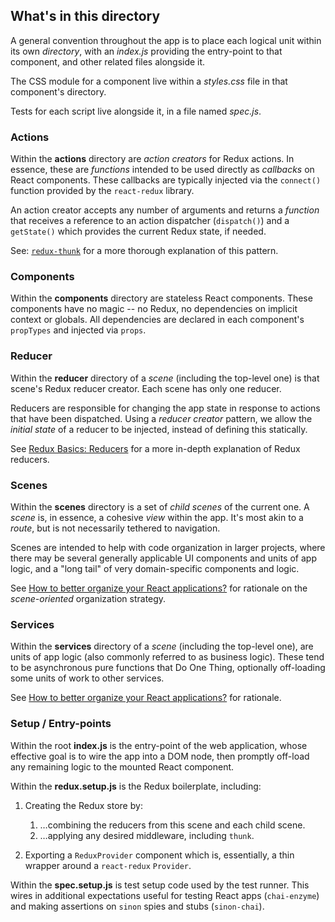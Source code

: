 ## What's in this directory

A general convention throughout the app is to place each logical
unit within its own *directory*, with an *index.js* providing the
entry-point to that component, and other related files alongside it.

The CSS module for a component live within a *styles.css* file in
that component's directory.

Tests for each script live alongside it, in a file named *spec.js*.

### Actions

Within the **actions** directory are *action creators* for Redux actions.
In essence, these are *functions* intended to be used directly as *callbacks*
on React components. These callbacks are typically injected via the `connect()`
function provided by the `react-redux` library.

An action creator accepts any number of arguments and returns a *function* that
receives a reference to an action dispatcher (`dispatch()`) and a `getState()`
which provides the current Redux state, if needed.

See: [`redux-thunk`](https://github.com/gaearon/redux-thunk) for a more thorough
explanation of this pattern.

### Components

Within the **components** directory are stateless React components. These components
have no magic -- no Redux, no dependencies on implicit context or globals. All
dependencies are declared in each component's `propTypes` and injected via `props`.

### Reducer

Within the **reducer** directory of a *scene* (including the top-level one) is
that scene's Redux reducer creator. Each scene has only one reducer.

Reducers are responsible for changing the app state in response to actions that
have been dispatched. Using a *reducer creator* pattern, we allow the *initial state*
of a reducer to be injected, instead of defining this statically.

See [Redux Basics: Reducers](http://redux.js.org/docs/basics/Reducers.html) for
a more in-depth explanation of Redux reducers.

### Scenes

Within the **scenes** directory is a set of *child scenes* of the current one.
A *scene* is, in essence, a cohesive *view* within the app. It's most akin to
a *route*, but is not necessarily tethered to navigation.

Scenes are intended to help with code organization in larger projects, where
there may be several generally applicable UI components and units of app logic,
and a "long tail" of very domain-specific components and logic.

See [How to better organize your React applications?](https://medium.com/@alexmngn/how-to-better-organize-your-react-applications-2fd3ea1920f1)
for rationale on the *scene-oriented* organization strategy.

### Services

Within the **services** directory of a *scene* (including the top-level one),
are units of app logic (also commonly referred to as business logic). These
tend to be asynchronous pure functions that Do One Thing, optionally off-loading
some units of work to other services.

See [How to better organize your React applications?](https://medium.com/@alexmngn/how-to-better-organize-your-react-applications-2fd3ea1920f1)
for rationale.

### Setup / Entry-points

Within the root **index.js** is the entry-point of the web application,
whose effective goal is to wire the app into a DOM node, then promptly
off-load any remaining logic to the mounted React component.

Within the **redux.setup.js** is the Redux boilerplate, including:

 1. Creating the Redux store by:
    1. …combining the reducers from this scene and each child scene.
    2. …applying any desired middleware, including `thunk`.

 2. Exporting a `ReduxProvider` component which is, essentially, a thin
    wrapper around a `react-redux` `Provider`.

Within the **spec.setup.js** is test setup code used by the test runner.
This wires in additional expectations useful for testing React apps (`chai-enzyme`)
and making assertions on `sinon` spies and stubs (`sinon-chai`).

